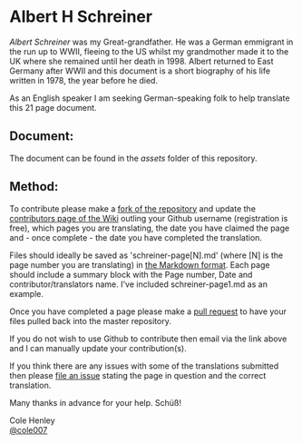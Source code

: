 # Albert H Schreiner

*Albert Schreiner* was my Great-grandfather. He was a German emmigrant in the run up to WWII, fleeing to the US whilst my grandmother made it to the UK where she remained until her death in 1998. Albert returned to East Germany after WWII and this document is a short biography of his life written in 1978, the year before he died.

As an English speaker I am seeking German-speaking folk to help translate this 21 page document.

## Document:

The document can be found in the *assets* folder of this repository.

## Method:

To contribute please make a [fork of the repository](https://help.github.com/articles/fork-a-repo) and update the [contributors page of the Wiki](https://github.com/cole007/schreiner/wiki/Contributors) outling your Github username (registration is free), which pages you are translating, the date you have claimed the page and - once complete - the date you have completed the translation.

Files should ideally be saved as 'schreiner-page[N].md' (where [N] is the page number you are translating) in [the Markdown format](https://github.com/adam-p/markdown-here/wiki/Markdown-Cheatsheet). Each page should include a summary block with the Page number, Date and contributor/translators name. I've included schreiner-page1.md as an example.

Once you have completed a page please make a [pull request](https://help.github.com/articles/using-pull-requests) to have your files pulled back into the master repository.

If you do not wish to use Github to contribute then email via the link above and I can manually update your contribution(s).

If you think there are any issues with some of the translations submitted then please [file an issue](https://github.com/cole007/schreiner/issues) stating the page in question and the correct translation. 

Many thanks in advance for your help. Schüß!

Cole Henley  
[@cole007](https://twitter.com/cole007)
